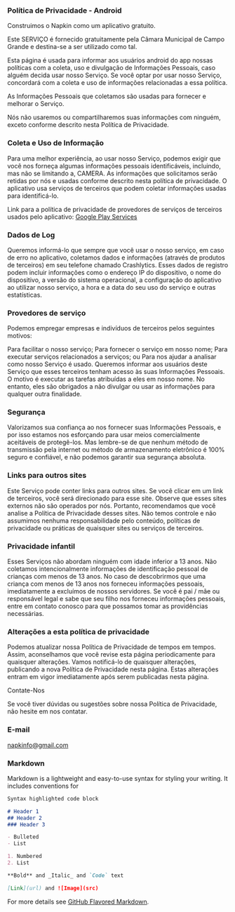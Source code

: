 ### Política de Privacidade - Android

Construimos o Napkin como um aplicativo gratuito.

Este SERVIÇO é fornecido gratuitamente pela Câmara Municipal de Campo Grande e destina-se a ser utilizado como tal.

Esta página é usada para informar aos usuários android do app nossas políticas com a coleta, uso e divulgação de Informações Pessoais, caso alguém decida usar nosso Serviço. Se você optar por usar nosso Serviço, concordará com a coleta e uso de informações relacionadas a essa política.

As Informações Pessoais que coletamos são usadas para fornecer e melhorar o Serviço.

Nós não usaremos ou compartilharemos suas informações com ninguém, exceto conforme descrito nesta Política de Privacidade.

### Coleta e Uso de Informação

Para uma melhor experiência, ao usar nosso Serviço, podemos exigir que você nos forneça algumas informações pessoais identificáveis, incluindo, mas não se limitando a, CAMERA. As informações que solicitamos serão retidas por nós e usadas conforme descrito nesta política de privacidade. O aplicativo usa serviços de terceiros que podem coletar informações usadas para identificá-lo.

Link para a política de privacidade de provedores de serviços de terceiros usados ​​pelo aplicativo:
[Google Play Services](https://policies.google.com/privacy)

### Dados de Log

Queremos informá-lo que sempre que você usar o nosso serviço, em caso de erro no aplicativo, coletamos dados e informações (através de produtos de terceiros) em seu telefone chamado Crashlytics. Esses dados de registro podem incluir informações como o endereço IP do dispositivo, o nome do dispositivo, a versão do sistema operacional, a configuração do aplicativo ao utilizar nosso serviço, a hora e a data do seu uso do serviço e outras estatísticas.

### Provedores de serviço

Podemos empregar empresas e indivíduos de terceiros pelos seguintes motivos:

Para facilitar o nosso serviço;
Para fornecer o serviço em nosso nome;
Para executar serviços relacionados a serviços; ou
Para nos ajudar a analisar como nosso Serviço é usado.
Queremos informar aos usuários deste Serviço que esses terceiros tenham acesso às suas Informações Pessoais. O motivo é executar as tarefas atribuídas a eles em nosso nome. No entanto, eles são obrigados a não divulgar ou usar as informações para qualquer outra finalidade.

### Segurança

Valorizamos sua confiança ao nos fornecer suas Informações Pessoais, e por isso estamos nos esforçando para usar meios comercialmente aceitáveis ​​de protegê-los. Mas lembre-se de que nenhum método de transmissão pela internet ou método de armazenamento eletrônico é 100% seguro e confiável, e não podemos garantir sua segurança absoluta.

### Links para outros sites

Este Serviço pode conter links para outros sites. Se você clicar em um link de terceiros, você será direcionado para esse site. Observe que esses sites externos não são operados por nós. Portanto, recomendamos que você analise a Política de Privacidade desses sites. Não temos controle e não assumimos nenhuma responsabilidade pelo conteúdo, políticas de privacidade ou práticas de quaisquer sites ou serviços de terceiros.

### Privacidade infantil

Esses Serviços não abordam ninguém com idade inferior a 13 anos. Não coletamos intencionalmente informações de identificação pessoal de crianças com menos de 13 anos. No caso de descobrirmos que uma criança com menos de 13 anos nos forneceu informações pessoais, imediatamente a excluímos de nossos servidores. Se você é pai / mãe ou responsável legal e sabe que seu filho nos forneceu informações pessoais, entre em contato conosco para que possamos tomar as providências necessárias.

### Alterações a esta política de privacidade

Podemos atualizar nossa Política de Privacidade de tempos em tempos. Assim, aconselhamos que você revise esta página periodicamente para quaisquer alterações. Vamos notificá-lo de quaisquer alterações, publicando a nova Política de Privacidade nesta página. Estas alterações entram em vigor imediatamente após serem publicadas nesta página.

Contate-Nos

Se você tiver dúvidas ou sugestões sobre nossa Política de Privacidade, não hesite em nos contatar.


### E-mail
napkinfo@gmail.com


















### Markdown

Markdown is a lightweight and easy-to-use syntax for styling your writing. It includes conventions for

```markdown
Syntax highlighted code block

# Header 1
## Header 2
### Header 3

- Bulleted
- List

1. Numbered
2. List

**Bold** and _Italic_ and `Code` text

[Link](url) and ![Image](src)
```

For more details see [GitHub Flavored Markdown](https://guides.github.com/features/mastering-markdown/).